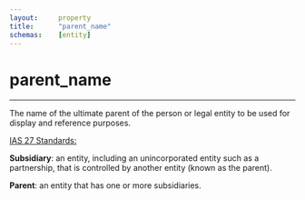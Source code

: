 ```yaml
---
layout:		property
title:		"parent_name"
schemas:	[entity]
---
```


# parent_name

---

The name of the ultimate parent of the person or legal entity to be used for display and reference purposes.

[IAS 27 Standards:][iasstand]

**Subsidiary**: an entity, including an unincorporated entity such as a partnership, that is controlled by another entity (known as the parent).

**Parent**: an entity that has one or more subsidiaries.

[iasstand]: http://www.iasplus.com/en-gb/standards/ias/ias27
